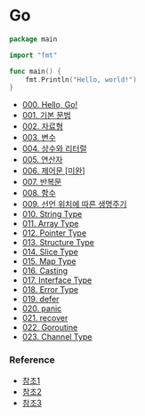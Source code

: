 # Go

```go
package main

import "fmt"

func main() {
    fmt.Println("Hello, world!")
}
```

- [000. Hello, Go!](https://github.com/technical-learn-room/go-learn/blob/main/document/000.%20Hello%2C%20world!.go)  
- [001. 기본 문법](https://github.com/technical-learn-room/go-learn/blob/main/document/001.%20%EA%B8%B0%EB%B3%B8%20%EB%AC%B8%EB%B2%95.md)  
- [002. 자료형](https://github.com/technical-learn-room/go-learn/blob/main/document/002.%20%EC%9E%90%EB%A3%8C%ED%98%95.md)  
- [003. 변수](https://github.com/technical-learn-room/go-learn/blob/main/document/003.%20%EB%B3%80%EC%88%98.md)  
- [004. 상수와 리터럴](https://github.com/technical-learn-room/go-learn/blob/main/document/004.%20%EC%83%81%EC%88%98%EC%99%80%20%EB%A6%AC%ED%84%B0%EB%9F%B4.md)  
- [005. 연산자](https://github.com/technical-learn-room/go-learn/blob/main/document/005.%20%EC%97%B0%EC%82%B0%EC%9E%90.md)  
- [006. 제어문 [미완]](https://github.com/technical-learn-room/go-learn/blob/main/document/006.%20%EC%A0%9C%EC%96%B4%EB%AC%B8.md)  
- [007. 반복문](https://github.com/technical-learn-room/go-learn/blob/main/document/007.%20%EB%B0%98%EB%B3%B5%EB%AC%B8.md)  
- [008. 함수](https://github.com/technical-learn-room/go-learn/blob/main/document/008.%20%ED%95%A8%EC%88%98.md)  
- [009. 선언 위치에 따른 생명주기](https://github.com/technical-learn-room/go-learn/blob/main/document/009.%20%EC%84%A0%EC%96%B8%20%EC%9C%84%EC%B9%98%EC%97%90%20%EB%94%B0%EB%A5%B8%20%EC%83%9D%EB%AA%85%EC%A3%BC%EA%B8%B0.md)  
- [010. String Type](https://github.com/technical-learn-room/go-learn/blob/main/document/010.%20String%20Type.md)  
- [011. Array Type](https://github.com/technical-learn-room/go-learn/blob/main/document/011.%20Array%20Type.md)  
- [012. Pointer Type](https://github.com/technical-learn-room/go-learn/blob/main/document/012.%20Pointer%20Type.md)  
- [013. Structure Type](https://github.com/technical-learn-room/go-learn/blob/main/document/013.%20Structure%20Type.md)  
- [014. Slice Type](https://github.com/technical-learn-room/go-learn/blob/main/document/014.%20Slice%20Type.md)  
- [015. Map Type](https://github.com/technical-learn-room/go-learn/blob/main/document/015.%20Map%20Type.md)  
- [016. Casting](https://github.com/technical-learn-room/go-learn/blob/main/document/016.%20Casting.md)  
- [017. Interface Type](https://github.com/technical-learn-room/go-learn/blob/main/document/017.%20Interface%20Type.md)  
- [018. Error Type](https://github.com/technical-learn-room/go-learn/blob/main/document/018.%20Error%20Type.md)  
- [019. defer](https://github.com/technical-learn-room/go-learn/blob/main/document/019.%20defer.md)  
- [020. panic](https://github.com/technical-learn-room/go-learn/blob/main/document/020.%20panic.md)  
- [021. recover](https://github.com/technical-learn-room/go-learn/blob/main/document/021.%20recover.md)  
- [022. Goroutine](https://github.com/technical-learn-room/go-learn/blob/main/document/022.%20Goroutine.md)  
- [023. Channel Type](https://github.com/technical-learn-room/go-learn/blob/main/document/023.%20Channel%20Type.md)  

### Reference  
- [참조1](https://www.tutorialspoint.com/go/index.htm)  
- [참조2](http://golang.site/go/article/20-Go-defer%EC%99%80-panic)  
- [참조3](https://hamait.tistory.com/1017)  
